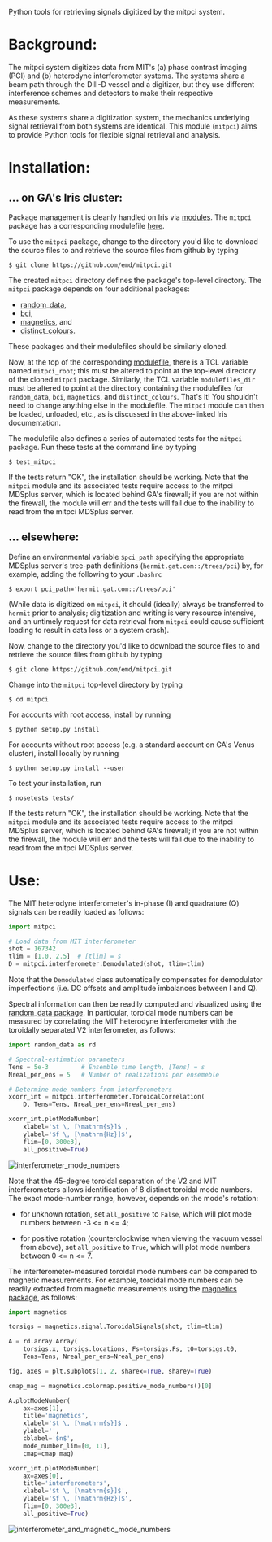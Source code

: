 Python tools for retrieving signals digitized by the mitpci system.


Background:
===========
The mitpci system digitizes data from MIT's (a) phase contrast imaging (PCI)
and (b) heterodyne interferometer systems. The systems share a beam path
through the DIII-D vessel and a digitizer, but they use different
interference schemes and detectors to make their respective measurements.

As these systems share a digitization system, the mechanics underlying
signal retrieval from both systems are identical. This module (`mitpci`)
aims to provide Python tools for flexible signal retrieval and analysis.


Installation:
=============

... on GA's Iris cluster:
-------------------------
Package management is cleanly handled on Iris via
[modules](https://diii-d.gat.com/diii-d/Iris#Environment_modules).
The `mitpci` package has a corresponding modulefile
[here](https://github.com/emd/modulefiles).

To use the `mitpci` package, change to the directory
you'd like to download the source files to and
retrieve the source files from github by typing

    $ git clone https://github.com/emd/mitpci.git

The created `mitpci` directory defines the
package's top-level directory. The `mitpci` package
depends on four additional packages:

* [random_data](https://github.com/emd/random_data),
* [bci](https://github.com/emd/bci),
* [magnetics](https://github.com/emd/magnetics), and
* [distinct_colours](https://personal.sron.nl/~pault/).

These packages and their modulefiles should be similarly cloned.

Now, at the top of the corresponding
[modulefile](https://github.com/emd/modulefiles/blob/master/mitpci),
there is a TCL variable named `mitpci_root`;
this must be altered to point at the
top-level directory of the cloned `mitpci` package.
Similarly, the TCL variable `modulefiles_dir`
must be altered to point at the directory containing
the modulefiles for `random_data`, `bci`, `magnetics`, and
`distinct_colours`.
That's it! You shouldn't need to change anything else in
the modulefile. The `mitpci` module can
then be loaded, unloaded, etc., as is discussed in the
above-linked Iris documentation.

The modulefile also defines a series of automated tests
for the `mitpci` package. Run these tests at the command line
by typing

    $ test_mitpci

If the tests return "OK", the installation should be working. Note that
the `mitpci` module and its associated tests require access to the
mitpci MDSplus server, which is located behind GA's firewall; if you
are not within the firewall, the module will err and the tests will fail
due to the inability to read from the mitpci MDSplus server.

... elsewhere:
--------------
Define an environmental variable `$pci_path` specifying
the appropriate MDSplus server's tree-path definitions
(`hermit.gat.com::/trees/pci`)
by, for example, adding the following to your `.bashrc`

    $ export pci_path='hermit.gat.com::/trees/pci'

(While data is digitized on `mitpci`, it should (ideally)
always be transferred to `hermit` prior to analysis;
digitization and writing is very resource intensive, and
an untimely request for data retrieval from `mitpci` could cause
sufficient loading to result in data loss or a system crash).

Now, change to the directory you'd like to download the source files to
and retrieve the source files from github by typing

    $ git clone https://github.com/emd/mitpci.git

Change into the `mitpci` top-level directory by typing

    $ cd mitpci

For accounts with root access, install by running

    $ python setup.py install

For accounts without root access (e.g. a standard account on GA's Venus
cluster), install locally by running

    $ python setup.py install --user

To test your installation, run

    $ nosetests tests/

If the tests return "OK", the installation should be working. Note that
the `mitpci` module and its associated tests require access to the
mitpci MDSplus server, which is located behind GA's firewall; if you
are not within the firewall, the module will err and the tests will fail
due to the inability to read from the mitpci MDSplus server.


Use:
====
The MIT heterodyne interferometer's in-phase (I) and quadrature (Q) signals
can be readily loaded as follows:

```python
import mitpci

# Load data from MIT interferometer
shot = 167342
tlim = [1.0, 2.5]  # [tlim] = s
D = mitpci.interferometer.Demodulated(shot, tlim=tlim)

```
Note that the `Demodulated` class automatically compensates for
demodulator imperfections (i.e. DC offsets and amplitude imbalances
between I and Q).

Spectral information can then be readily computed and visualized using the
[random_data package](https://github.com/emd/random_data).
In particular, toroidal mode numbers can be measured by
correlating the MIT heterodyne interferometer
with the toroidally separated V2 interferometer, as follows:

```python
import random_data as rd

# Spectral-estimation parameters
Tens = 5e-3         # Ensemble time length, [Tens] = s
Nreal_per_ens = 5   # Number of realizations per ensemeble

# Determine mode numbers from interferometers
xcorr_int = mitpci.interferometer.ToroidalCorrelation(
    D, Tens=Tens, Nreal_per_ens=Nreal_per_ens)

xcorr_int.plotModeNumber(
    xlabel='$t \, [\mathrm{s}]$',
    ylabel='$f \, [\mathrm{Hz}]$',
    flim=[0, 300e3],
    all_positive=True)

```

![interferometer_mode_numbers](https://raw.githubusercontent.com/emd/mitpci/master/figs/interferometer_mode_numbers.png)

Note that the 45-degree toroidal separation of the V2 and MIT
interferometers allows identification of 8 distinct
toroidal mode numbers. The exact mode-number range, however,
depends on the mode's rotation:

* for unknown rotation, set `all_positive` to `False`,
  which will plot mode numbers between -3 <= n <= 4;

* for positive rotation (counterclockwise when viewing
  the vacuum vessel from above), set `all_positive` to
  `True`, which will plot mode numbers between 0 <= n <= 7.

The interferometer-measured toroidal mode numbers can be
compared to magnetic measurements.
For example, toroidal mode numbers can be readily extracted
from magnetic measurements using the
[magnetics package](https://github.com/emd/magnetics), as follows:

```python
import magnetics

torsigs = magnetics.signal.ToroidalSignals(shot, tlim=tlim)

A = rd.array.Array(
    torsigs.x, torsigs.locations, Fs=torsigs.Fs, t0=torsigs.t0,
    Tens=Tens, Nreal_per_ens=Nreal_per_ens)

fig, axes = plt.subplots(1, 2, sharex=True, sharey=True)

cmap_mag = magnetics.colormap.positive_mode_numbers()[0]

A.plotModeNumber(
    ax=axes[1],
    title='magnetics',
    xlabel='$t \, [\mathrm{s}]$',
    ylabel='',
    cblabel='$n$',
    mode_number_lim=[0, 11],
    cmap=cmap_mag)

xcorr_int.plotModeNumber(
    ax=axes[0],
    title='interferometers',
    xlabel='$t \, [\mathrm{s}]$',
    ylabel='$f \, [\mathrm{Hz}]$',
    flim=[0, 300e3],
    all_positive=True)

```

![interferometer_and_magnetic_mode_numbers](https://raw.githubusercontent.com/emd/mitpci/master/figs/interferometer_and_magnetic_mode_numbers.png)
